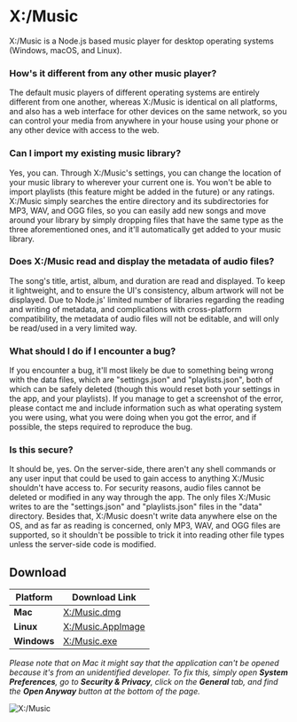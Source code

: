 # X:/Music

X:/Music is a Node.js based music player for desktop operating systems (Windows, macOS, and Linux).

### How's it different from any other music player?

The default music players of different operating systems are entirely different from one another, whereas X:/Music is identical on all platforms, and also has a web interface for other devices on the same network, so you can control your media from anywhere in your house using your phone or any other device with access to the web.

### Can I import my existing music library?

Yes, you can. Through X:/Music's settings, you can change the location of your music library to wherever your current one is. You won't be able to import playlists (this feature might be added in the future) or any ratings. X:/Music simply searches the entire directory and its subdirectories for MP3, WAV, and OGG files, so you can easily add new songs and move around your library by simply dropping files that have the same type as the three aforementioned ones, and it'll automatically get added to your music library.

### Does X:/Music read and display the metadata of audio files?

The song's title, artist, album, and duration are read and displayed. To keep it lightweight, and to ensure the UI's consistency, album artwork will not be displayed. Due to Node.js' limited number of libraries regarding the reading and writing of metadata, and complications with cross-platform compatibility, the metadata of audio files will not be editable, and will only be read/used in a very limited way.

### What should I do if I encounter a bug?

If you encounter a bug, it'll most likely be due to something being wrong with the data files, which are "settings.json" and "playlists.json", both of which can be safely deleted (though this would reset both your settings in the app, and your playlists). If you manage to get a screenshot of the error, please contact me and include information such as what operating system you were using, what you were doing when you got the error, and if possible, the steps required to reproduce the bug.

### Is this secure?

It should be, yes. On the server-side, there aren't any shell commands or any user input that could be used to gain access to anything X:/Music shouldn't have access to. For security reasons, audio files cannot be deleted or modified in any way through the app. The only files X:/Music writes to are the "settings.json" and "playlists.json" files in the "data" directory. Besides that, X:/Music doesn't write data anywhere else on the OS, and as far as reading is concerned, only MP3, WAV, and OGG files are supported, so it shouldn't be possible to trick it into reading other file types unless the server-side code is modified. 

## Download

|Platform|Download Link|
|-------------|------------------|
|**Mac**|[X:/Music.dmg](https://github.com/Xtrendence/X-Music/releases/download/V1.0.1/Mac-X-Music-1.0.1.dmg)|
|**Linux**|[X:/Music.AppImage](https://github.com/Xtrendence/X-Music/releases/download/V1.0.1/Linux-X-Music-1.0.1.AppImage)|
|**Windows**|[X:/Music.exe](https://github.com/Xtrendence/X-Music/releases/download/V1.0.1/Windows-X-Music.Setup.1.0.1.exe)|

*Please note that on Mac it might say that the application can't be opened because it's from an unidentified developer. To fix this, simply open **System Preferences**, go to **Security & Privacy**, click on the **General** tab, and find the **Open Anyway** button at the bottom of the page.*

![X:/Music](https://i.imgur.com/ZzB0vN3.png)
